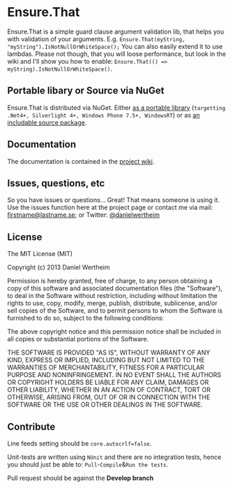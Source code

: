 # Ensure.That
Ensure.That is a simple guard clause argument validation lib, that helps you with validation of your arguments. E.g. `Ensure.That(myString, "myString").IsNotNullOrWhiteSpace();` You can also easily extend it to use lambdas. Please not though, that you will loose performance, but look in the wiki and I'll show you how to enable: `Ensure.That(() => myString).IsNotNullOrWhiteSpace()`.

## Portable libary or Source via NuGet #
Ensure.That is distributed via NuGet. Either [as a portable library](http://nuget.org/packages/ensure.that) (`targetting .Net4+, Silverlight 4+, Windows Phone 7.5+, WindowsRT`) or as [an includable source package](http://nuget.org/packages/ensure.that.source).

## Documentation ##
The documentation is contained in the [project wiki](https://github.com/danielwertheim/ensure.that/wiki).

## Issues, questions, etc ##
So you have issues or questions... Great! That means someone is using it. Use the issues function here at the project page or contact me via mail: firstname@lastname.se; or Twitter: [@danielwertheim](https://twitter.com/danielwertheim)

## License ##
The MIT License (MIT)

Copyright (c) 2013 Daniel Wertheim

Permission is hereby granted, free of charge, to any person obtaining a copy of this software and associated documentation files (the "Software"), to deal in the Software without restriction, including without limitation the rights to use, copy, modify, merge, publish, distribute, sublicense, and/or sell copies of the Software, and to permit persons to whom the Software is furnished to do so, subject to the following conditions:

The above copyright notice and this permission notice shall be included in all copies or substantial portions of the Software.

THE SOFTWARE IS PROVIDED "AS IS", WITHOUT WARRANTY OF ANY KIND, EXPRESS OR IMPLIED, INCLUDING BUT NOT LIMITED TO THE WARRANTIES OF MERCHANTABILITY, FITNESS FOR A PARTICULAR PURPOSE AND NONINFRINGEMENT. IN NO EVENT SHALL THE AUTHORS OR COPYRIGHT HOLDERS BE LIABLE FOR ANY CLAIM, DAMAGES OR OTHER LIABILITY, WHETHER IN AN ACTION OF CONTRACT, TORT OR OTHERWISE, ARISING FROM, OUT OF OR IN CONNECTION WITH THE SOFTWARE OR THE USE OR OTHER DEALINGS IN THE SOFTWARE.

## Contribute
Line feeds setting should be `core.autocrlf=false`.

Unit-tests are written using `NUnit` and there are no integration tests, hence you should just be able to: `Pull`-`Compile`&`Run the tests`.

Pull request should be against the **Develop branch**
